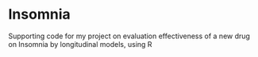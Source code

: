 # Insomnia
Supporting code for my project on evaluation effectiveness of a new drug on Insomnia by longitudinal models, using
R
